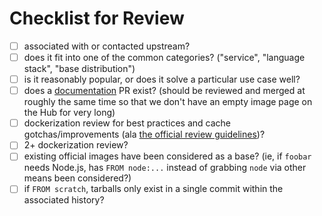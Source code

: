 # Checklist for Review

- [ ] associated with or contacted upstream?
- [ ] does it fit into one of the common categories? ("service", "language stack", "base distribution")
- [ ] is it reasonably popular, or does it solve a particular use case well?
- [ ] does a [documentation](https://github.com/docker-library/docs/blob/master/README.md) PR exist? (should be reviewed and merged at roughly the same time so that we don't have an empty image page on the Hub for very long)
- [ ] dockerization review for best practices and cache gotchas/improvements (ala [the official review guidelines](https://github.com/docker-library/official-images/blob/master/README.md#review-guidelines))?
- [ ] 2+ dockerization review?
- [ ] existing official images have been considered as a base? (ie, if `foobar` needs Node.js, has `FROM node:...` instead of grabbing `node` via other means been considered?)
- [ ] if `FROM scratch`, tarballs only exist in a single commit within the associated history?

